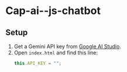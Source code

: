 # Cap-ai--js-chatbot

## Setup
1. Get a Gemini API key from [Google AI Studio](https://aistudio.google.com/).
2. Open `index.html` and find this line:
   ```js
   this.API_KEY = "";
